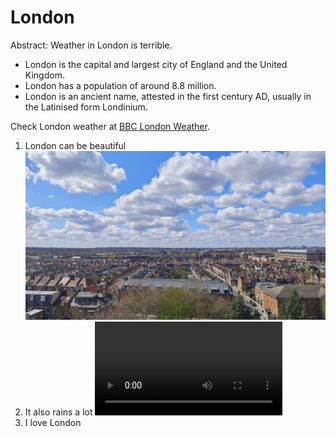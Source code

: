 # London

Abstract: Weather in London is terrible.

- London is the capital and largest city of England and the United Kingdom.
- London has a population of around 8.8 million.
- London is an ancient name, attested in the first century AD, usually in the Latinised form Londinium.

Check London weather at [BBC London Weather](https://www.bbc.co.uk/weather/2643743).

1. London can be beautiful
    ![Sunny London image](images/sunny.jpg)
2. It also rains a lot
    ![Rainy London video](videos/raining.mp4)
3. I love London
